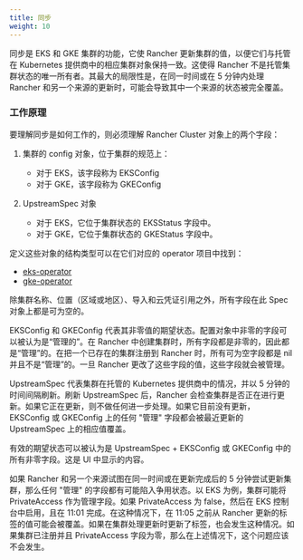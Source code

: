 ```yaml
---
title: 同步
weight: 10
---
```


同步是 EKS 和 GKE 集群的功能，它使 Rancher 更新集群的值，以便它们与托管在 Kubernetes 提供商中的相应集群对象保持一致。这使得 Rancher 不是托管集群状态的唯一所有者。其最大的局限性是，在同一时间或在 5 分钟内处理 Rancher 和另一个来源的更新时，可能会导致其中一个来源的状态被完全覆盖。

### 工作原理

要理解同步是如何工作的，则必须理解 Rancher Cluster 对象上的两个字段：

1. 集群的 config 对象，位于集群的规范上：

   - 对于 EKS，该字段称为 EKSConfig
   - 对于 GKE，该字段称为 GKEConfig

2. UpstreamSpec 对象

   - 对于 EKS，它位于集群状态的 EKSStatus 字段中。
   - 对于 GKE，它位于集群状态的 GKEStatus 字段中。

定义这些对象的结构类型可以在它们对应的 operator 项目中找到：

- [eks-operator](https://github.com/rancher/eks-operator/blob/master/pkg/apis/eks.cattle.io/v1/types.go)
- [gke-operator](https://github.com/rancher/gke-operator/blob/master/pkg/apis/gke.cattle.io/v1/types.go)

除集群名称、位置（区域或地区）、导入和云凭证引用之外，所有字段在此 Spec 对象上都是可为空的。

EKSConfig 和 GKEConfig 代表其非零值的期望状态。配置对象中非零的字段可以被认为是“管理的”。在 Rancher 中创建集群时，所有字段都是非零的，因此都是“管理”的。在把一个已存在的集群注册到 Rancher 时，所有可为空字段都是 nil 并且不是“管理”的。一旦 Rancher 更改了这些字段的值，这些字段就会被管理。

UpstreamSpec 代表集群在托管的 Kubernetes 提供商中的情况，并以 5 分钟的时间间隔刷新。刷新 UpstreamSpec 后，Rancher 会检查集群是否正在进行更新。如果它正在更新，则不做任何进一步处理。如果它目前没有更新，EKSConfig 或 GKEConfig 上的任何 "管理" 字段都会被最近更新的 UpstreamSpec 上的相应值覆盖。

有效的期望状态可以被认为是 UpstreamSpec + EKSConfig 或 GKEConfig 中的所有非零字段。这是 UI 中显示的内容。

如果 Rancher 和另一个来源试图在同一时间或在更新完成后的 5 分钟尝试更新集群，那么任何 "管理" 的字段都有可能陷入争用状态。以 EKS 为例，集群可能将 PrivateAccess 作为管理字段。如果 PrivateAccess 为 false，然后在 EKS 控制台中启用，且在 11:01 完成。在这种情况下，在 11:05 之前从 Rancher 更新的标签的值可能会被覆盖。如果在集群处理更新时更新了标签，也会发生这种情况。如果集群已注册并且 PrivateAccess 字段为零，那么在上述情况下，这个问题应该不会发生。
